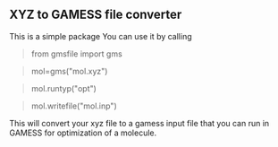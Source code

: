 ## XYZ to GAMESS file converter
This is a simple package You can use it by calling

>   from gmsfile import gms

>   mol=gms("mol.xyz")

>   mol.runtyp("opt")

>   mol.writefile("mol.inp")


This will convert your xyz file to a gamess input file that you can run
in GAMESS for optimization of a molecule.
